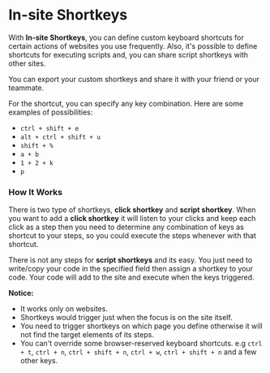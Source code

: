 # In-site Shortkeys

With **In-site Shortkeys**, you can define custom keyboard shortcuts for certain actions of websites you use frequently.
Also, it's possible to define shortcuts for executing scripts and, you can share script shortkeys with other sites.  

You can export your custom shortkeys and share it with your friend or your teammate.

For the shortcut, you can specify any key combination. Here are some examples of possibilities:
- `ctrl + shift + e`
- `alt + ctrl + shift + u`
- `shift + %`
- `a + b`
- `1 + 2 + k`
- `p`

### How It Works
There is two type of shortkeys, **click shortkey** and **script shortkey**. 
When you want to add a **click shortkey** it will listen to your clicks and keep each click as a step then you need to 
determine any combination of keys as shortcut to your steps, so you could execute the steps whenever with that shortcut.

There is not any steps for **script shortkeys** and its easy. You just need to write/copy your code in the specified field
then assign a shortkey to your code. Your code will add to the site and execute when the keys triggered.

**Notice:**
- It works only on websites.
- Shortkeys would trigger just when the focus is on the site itself.
- You need to trigger shortkeys on which page you define otherwise it will not find the target elements of its steps.
- You can't override some browser-reserved keyboard shortcuts. e.g `ctrl + t`, `ctrl + n`, `ctrl + shift + n`,
 `ctrl + w`, `ctrl + shift + n` and a few other keys.
